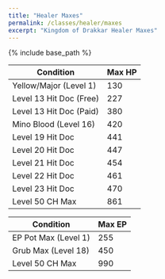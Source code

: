 ```yaml
---
title: "Healer Maxes"
permalink: /classes/healer/maxes
excerpt: "Kingdom of Drakkar Healer Maxes"
---
```


{% include base_path %}

Condition | Max HP
--------- | ------
Yellow/Major (Level 1)  | 130
Level 13 Hit Doc (Free) | 227
Level 13 Hit Doc (Paid) | 380
Mino Blood (Level 16)   | 420
Level 19 Hit Doc        | 441
Level 20 Hit Doc        | 447
Level 21 Hit Doc        | 454
Level 22 Hit Doc        | 461
Level 23 Hit Doc        | 470
Level 50 CH Max         | 861

Condition | Max EP
--------- | ------
EP Pot Max (Level 1) | 255
Grub Max (Level 18)  | 450
Level 50 CH Max      | 990

